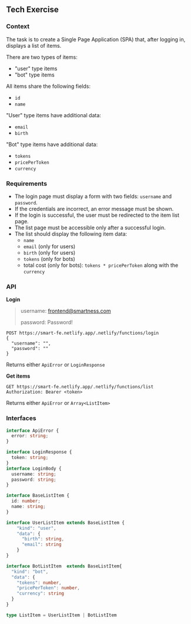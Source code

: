 ## Tech Exercise

### Context
The task is to create a Single Page Application (SPA) that, after logging in, displays a list of items.

There are two types of items:
- "user" type items
- "bot" type items

All items share the following fields:
- `id`
- `name`

"User" type items have additional data:
- `email`
- `birth`

"Bot" type items have additional data:
- `tokens`
- `pricePerToken`
- `currency`

### Requirements
- The login page must display a form with two fields: `username` and `password`.
- If the credentials are incorrect, an error message must be shown.
- If the login is successful, the user must be redirected to the item list page.
- The list page must be accessible only after a successful login.
- The list should display the following item data:
  - `name`
  - `email` (only for users)
  - `birth` (only for users)
  - `tokens` (only for bots)
  - total cost (only for bots): `tokens * pricePerToken` along with the `currency`

### API

**Login**
> username: frontend@smartness.com
>
> password: Password!
```
POST https://smart-fe.netlify.app/.netlify/functions/login
{
  "username": "",
  "password": ""
}
```

Returns either `ApiError` or `LoginResponse`

**Get items**

```
GET https://smart-fe.netlify.app/.netlify/functions/list
Authorization: Bearer <token>
```

Returns either `ApiError` or `Array<ListItem>`

### Interfaces

```ts
interface ApiError {
  error: string;
}
```

```ts
interface LoginResponse {
  token: string;
}
interface LoginBody {
  username: string;
  password: string;
}
```

```ts
interface BaseListItem {
  id: number;
  name: string;
}

interface UserListItem extends BaseListItem {
    "kind": "user",
    "data": {
      "birth": string,
      "email": string
    }
}

interface BotListItem  extends BaseListItem{
  "kind": "bot",
  "data": {
    "tokens": number,
    "pricePerToken": number,
    "currency": string
  }
}

type ListItem = UserListItem | BotListItem

```

